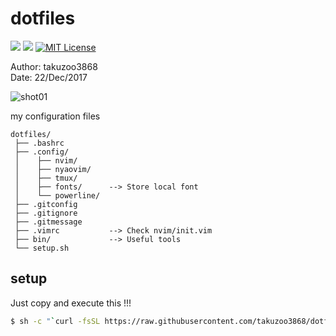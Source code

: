 # dotfiles
![](https://img.shields.io/badge/works%20on-Ubuntu-DD4814.svg)
![](https://img.shields.io/badge/works%20on-ArchLinux-00AAD4.svg)
[![MIT License](http://img.shields.io/badge/license-MIT-blue.svg?style=flat)](LICENSE)

Author: takuzoo3868  
Date: 22/Dec/2017 

![shot01](https://raw.githubusercontent.com/takuzoo3868/dotfiles/media/Screenshot%20from%202017-04-21%2001-30-47.png)

my configuration files

```
dotfiles/
 ├── .bashrc 
 ├── .config/
 │    ├── nvim/
 │    ├── nyaovim/
 │    ├── tmux/
 │    ├── fonts/      --> Store local font
 │    └── powerline/
 ├── .gitconfig
 ├── .gitignore
 ├── .gitmessage
 ├── .vimrc           --> Check nvim/init.vim
 ├── bin/             --> Useful tools
 └── setup.sh
```

## setup
Just copy and execute this !!!
```bash
$ sh -c "`curl -fsSL https://raw.githubusercontent.com/takuzoo3868/dotfiles/master/setup.sh `"
```

